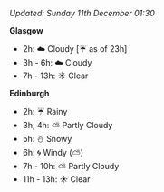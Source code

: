 *Updated: Sunday 11th December 01:30*

**Glasgow**

* 2h: :cloud: Cloudy [:umbrella: as of 23h]
* 3h - 6h: :cloud: Cloudy
* 7h - 13h: :sunny: Clear

**Edinburgh**

* 2h: :umbrella: Rainy
* 3h, 4h: :partly_sunny: Partly Cloudy
* 5h: :snowman: Snowy
* 6h: :cyclone: Windy (:partly_sunny:)
* 7h - 10h: :partly_sunny: Partly Cloudy
* 11h - 13h: :sunny: Clear
